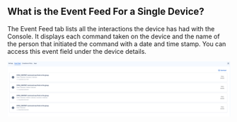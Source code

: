 ## What is the Event Feed For a Single Device?

  

The Event Feed tab lists all the interactions the device has had with the Console. It displays each command taken on the device and the name of the person that initiated the command with a date and time stamp. You can access this event field under the device details.

  

![event feed](./images/Device-Event-Feed.png)